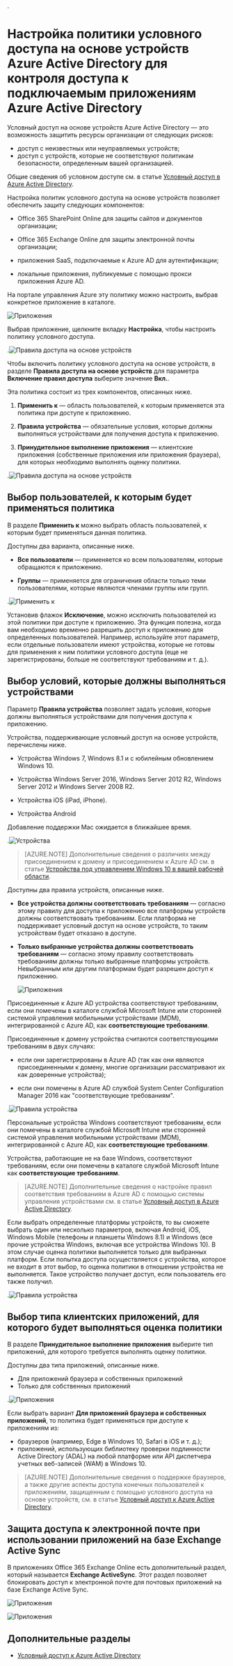 <properties
	pageTitle="Настройка политики условного доступа на основе устройств Azure Active Directory для контроля доступа к подключаемым приложениям Azure Active Directory"
	description="Объясняет, как ИТ-администраторы могут настроить политики условного доступа на основе устройств для подключаемых приложений Azure AD."
	services="active-directory"
	documentationCenter=""
	authors="markusvi"
	manager="femila"
	editor=""/>

.<tags
	ms.service="active-directory"
	ms.workload="identity"
	ms.tgt_pltfrm="na"
	ms.devlang="na"
	ms.topic="article"
	ms.date="09/14/2016"
	ms.author="markvi"/>


# Настройка политики условного доступа на основе устройств Azure Active Directory для контроля доступа к подключаемым приложениям Azure Active Directory 


Условный доступ на основе устройств Azure Active Directory — это возможность защитить ресурсы организации от следующих рисков:

- доступ с неизвестных или неуправляемых устройств;
- доступ с устройств, которые не соответствуют политикам безопасности, определенным вашей организацией.

Общие сведения об условном доступе см. в статье [Условный доступ в Azure Active Directory](active-directory-conditional-access.md).

Настройка политик условного доступа на основе устройств позволяет обеспечить защиту следующих компонентов:

- Office 365 SharePoint Online для защиты сайтов и документов организации;

- Office 365 Exchange Online для защиты электронной почты организации;

- приложения SaaS, подключаемые к Azure AD для аутентификации;

- локальные приложения, публикуемые с помощью прокси приложения Azure AD.


На портале управления Azure эту политику можно настроить, выбрав конкретное приложение в каталоге.

 
  ![Приложения](./media/active-directory-conditional-access-policy-connected-applications/01.png "Приложения")


Выбрав приложение, щелкните вкладку **Настройка**, чтобы настроить политику условного доступа.


  .![Правила доступа на основе устройств](./media/active-directory-conditional-access-policy-connected-applications/02.png "Правила доступа на основе устройств")


 

Чтобы включить политику условного доступа на основе устройств, в разделе **Правила доступа на основе устройств** для параметра **Включение правил доступа** выберите значение **Вкл.**.

Эта политика состоит из трех компонентов, описанных ниже.

1. **Применить к** — область пользователей, к которым применяется эта политика при доступе к приложению.

2. **Правила устройства** — обязательные условия, которые должны выполняться устройствами для получения доступа к приложению.

3. **Принудительное выполнение приложения** — клиентские приложения (собственные приложения или приложения браузера), для которых необходимо выполнять оценку политики.

  .![Правила доступа на основе устройств](./media/active-directory-conditional-access-policy-connected-applications/03.png "Правила доступа на основе устройств")
 

## Выбор пользователей, к которым будет применяться политика 

В разделе **Применить к** можно выбрать область пользователей, к которым будет применяться данная политика.

Доступны два варианта, описанные ниже.

- **Все пользователи** — применяется ко всем пользователям, которые обращаются к приложению.

- **Группы** — применяется для ограничения области только теми пользователями, которые являются членами группы или групп.

.![Применить к](./media/active-directory-conditional-access-policy-connected-applications/11.png "Применить к")


Установив флажок **Исключение**, можно исключить пользователей из этой политики при доступе к приложению. Эта функция полезна, когда вам необходимо временно разрешить доступ к приложению для определенных пользователей. Например, используйте этот параметр, если отдельные пользователи имеют устройства, которые не готовы для применения к ним политики условного доступа (еще не зарегистрированы, больше не соответствуют требованиям и т. д.).
 

## Выбор условий, которые должны выполняться устройствами 

Параметр **Правила устройства** позволяет задать условия, которые должны выполняться устройствами для получения доступа к приложению.

Устройства, поддерживающие условный доступ на основе устройств, перечислены ниже.

- Устройства Windows 7, Windows 8.1 и c юбилейным обновлением Windows 10.

- Устройства Windows Server 2016, Windows Server 2012 R2, Windows Server 2012 и Windows Server 2008 R2.

- Устройства iOS (iPad, iPhone).

- Устройства Android

Добавление поддержки Mac ожидается в ближайшее время.

  .![Устройства](./media/active-directory-conditional-access-policy-connected-applications/04.png "Приложения")



 >[AZURE.NOTE] Дополнительные сведения о различиях между присоединением к домену и присоединением к Azure AD см. в статье [Устройства под управлением Windows 10 в вашей рабочей области](active-directory-azureadjoin-windows10-devices.md).


Доступны два правила устройств, описанные ниже.

- **Все устройства должны соответствовать требованиям** — согласно этому правилу для доступа к приложению все платформы устройств должны соответствовать требованиям. Если платформа не поддерживает условный доступ на основе устройств, то таким устройствам будет отказано в доступе.

- **Только выбранные устройства должны соответствовать требованиям** — согласно этому правилу соответствовать требованиям должны только выбранные платформы устройств. Невыбранным или другим платформам будет разрешен доступ к приложению.

  ![Приложения](./media/active-directory-conditional-access-policy-connected-applications/05.png "Приложения")



Присоединенные к Azure AD устройства соответствуют требованиям, если они помечены в каталоге службой Microsoft Intune или сторонней системой управления мобильными устройствами (MDM), интегрированной с Azure AD, как **соответствующие требованиям**.

Присоединенные к домену устройства считаются соответствующими требованиям в двух случаях:

- если они зарегистрированы в Azure AD (так как они являются присоединенными к домену, многие организации рассматривают их как доверенные устройства);

- если они помечены в Azure AD службой System Center Configuration Manager 2016 как "соответствующие требованиям".

 .![Правила устройства](./media/active-directory-conditional-access-policy-connected-applications/06.png "Правила устройства")
 

Персональные устройства Windows соответствуют требованиям, если они помечены в каталоге службой Microsoft Intune или сторонней системой управления мобильными устройствами (MDM), интегрированной с Azure AD, как **соответствующие требованиям**.

Устройства, работающие не на базе Windows, соответствуют требованиям, если они помечены в каталоге службой Microsoft Intune как **соответствующие требованиям**.

 >[AZURE.NOTE] Дополнительные сведения о настройке правил соответствия требованиям в Azure AD с помощью системы управления устройствами см. в статье [Условный доступ в Azure Active Directory](active-directory-conditional-access.md).


Если выбрать определенные платформы устройств, то вы сможете выбрать один или несколько параметров, включая Android, iOS, Windows Mobile (телефоны и планшеты Windows 8.1) и Windows (все прочие устройства Windows, включая все устройства Windows 10). В этом случае оценка политики выполняется только для выбранных платформ. Если попытка доступа осуществляется с устройства, которое не входит в этот выбор, то оценка политики в отношении устройства не выполняется. Такое устройство получает доступ, если пользователь его также получил.

.![Правила устройства](./media/active-directory-conditional-access-policy-connected-applications/07.png "Правила устройства")
  

## Выбор типа клиентских приложений, для которого будет выполняться оценка политики 

В разделе **Принудительное выполнение приложения** выберите тип приложений, для которого требуется выполнять оценку политики.


Доступны два типа приложений, описанные ниже.

- Для приложений браузера и собственных приложений
- Только для собственных приложений


.![Приложения](./media/active-directory-conditional-access-policy-connected-applications/08.png "Приложения")


Если выбрать вариант **Для приложений браузера и собственных приложений**, то политика будет применяться при доступе к приложениям из:

- браузеров (например, Edge в Windows 10, Safari в iOS и т. д.);
- приложений, использующих библиотеку проверки подлинности Active Directory (ADAL) на любой платформе или API диспетчера учетных веб-записей (WAM) в Windows 10.

>[AZURE.NOTE] Дополнительные сведения о поддержке браузеров, а также другие аспекты доступа конечных пользователей к приложениям, защищенным с помощью условного доступа на основе устройств, см. в статье [Условный доступ к Azure Active Directory](active-directory-conditional-access.md).

 

## Защита доступа к электронной почте при использовании приложений на базе Exchange Active Sync 

В приложениях Office 365 Exchange Online есть дополнительный раздел, который называется **Exchange ActiveSync**. Этот раздел позволяет блокировать доступ к электронной почте для почтовых приложений на базе Exchange Active Sync.

![Приложения](./media/active-directory-conditional-access-policy-connected-applications/09.png "Приложения")
 
![Приложения](./media/active-directory-conditional-access-policy-connected-applications/10.png "Приложения")

 
## Дополнительные разделы

- [Условный доступ к Azure Active Directory](active-directory-conditional-access.md)

<!---HONumber=AcomDC_0914_2016-->